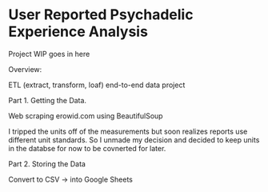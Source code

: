 # User Reported Psychadelic Experience Analysis


Project WIP goes in here

Overview:

ETL (extract, transform, loaf) end-to-end data project 


Part 1. Getting the Data.

Web scraping erowid.com using BeautifulSoup

I tripped the units off of the measurements but soon realizes reports use different unit standards. So I unmade my decision and decided to keep units in the databse for now to be covnerted for later. 


Part 2. Storing the Data

Convert to CSV -> into Google Sheets
